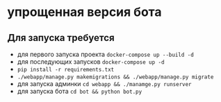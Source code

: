 # упрощенная версия бота 

## Для запуска требуется
- для первого запуска проекта `docker-compose up --build -d`
- для последующих запусков `docker-compose up -d`
- `pip install -r requirements.txt`
- `./webapp/manage.py makemigrations && ./webapp/manage.py migrate`
- для запуска админки `cd webapp && ./manamge.py runserver`
- для запуска бота `cd bot && python bot.py`
